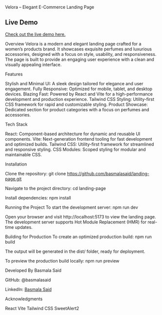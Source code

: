 Velora – Elegant E-Commerce Landing Page
## Live Demo
[Check out the live demo here.](https://landing-velora.vercel.app/#)

Overview
Velora is a modern and elegant landing page crafted for a women’s products brand. It showcases exquisite perfumes and luxurious accessories, designed with a focus on style, usability, and responsiveness. The page is built to provide an engaging user experience with a clean and visually appealing interface.

Features

Stylish and Minimal UI: A sleek design tailored for elegance and user engagement.
Fully Responsive: Optimized for mobile, tablet, and desktop devices.
Blazing Fast: Powered by React and Vite for a high-performance development and production experience.
Tailwind CSS Styling: Utility-first CSS framework for rapid and customizable styling.
Product Showcase: Dedicated section for product categories with a focus on perfumes and accessories.


Tech Stack

React: Component-based architecture for dynamic and reusable UI components.
Vite: Next-generation frontend tooling for fast development and optimized builds.
Tailwind CSS: Utility-first framework for streamlined and responsive styling.
CSS Modules: Scoped styling for modular and maintainable CSS.


Installation

Clone the repository:
git clone https://github.com/basmalasaid/landing-page.git


Navigate to the project directory:
cd landing-page


Install dependencies:
npm install




Running the Project
To start the development server:
npm run dev


Open your browser and visit http://localhost:5173 to view the landing page.
The development server supports Hot Module Replacement (HMR) for real-time updates.


Building for Production
To create an optimized production build:
npm run build


The output will be generated in the dist/ folder, ready for deployment.

To preview the production build locally:
npm run preview



Developed By
Basmala Said

GitHub: @basmalasaid

LinkedIn: [Basmala Said](https://www.linkedin.com/in/basmala-said/)


Acknowledgments

React
Vite
Tailwind CSS
SweetAlert2
